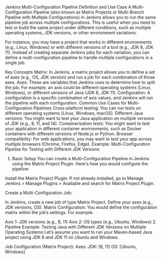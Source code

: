 Jenkins Multi-Configuration Pipeline Definition and Use Case
A Multi-Configuration Pipeline (also known as Matrix Projects or Multi-Branch Pipeline with Multiple Configurations) in Jenkins allows you to run the same pipeline job across multiple configurations. This is useful when you need to test or build the same project under different conditions, such as multiple operating systems, JDK versions, or other environment variations.

For instance, you may have a project that works in different environments (e.g., Linux, Windows) or with different versions of a tool (e.g., JDK 8, JDK 11). Instead of creating separate Jenkins jobs for each variation, you can define a multi-configuration pipeline to handle multiple configurations in a single job.

Key Concepts
Matrix: In Jenkins, a matrix project allows you to define a set of axes (e.g., OS, JDK version) and run a job for each combination of those axes.
Axes: These are variables that Jenkins uses to determine how to split the job. For example, an axis could be different operating systems (Linux, Windows), or different versions of Java (JDK 8, JDK 11).
Configuration: A configuration is a specific combination of axis values, and Jenkins will run the pipeline with each configuration.
Common Use Cases for Multi-Configuration Pipelines
Cross-platform testing: You can run tests on different operating systems (Linux, Windows, macOS).
Different Java versions: You might want to test your Java application on multiple versions of JDK (e.g., 8, 11, and 14).
Containerization tests: You might want to test your application in different container environments, such as Docker containers with different versions of Node.js or Python.
Browser compatibility: For web applications, you may want to test your app across multiple browsers (Chrome, Firefox, Edge).
Example: Multi-Configuration Pipeline for Testing with Different JDK Versions
1. Basic Setup
You can create a Multi-Configuration Pipeline in Jenkins using the Matrix Project Plugin. Here's how you would configure the pipeline:

Install the Matrix Project Plugin: If not already installed, go to Manage Jenkins > Manage Plugins > Available and search for Matrix Project Plugin.

Create a Multi-Configuration Job:

In Jenkins, create a new job of type Matrix Project.
Define your axes (e.g., JDK versions, OS).
Matrix Configuration: You would define the configuration matrix within the job’s settings. For example:

Axis 1: JDK versions (e.g., 8, 11)
Axis 2: OS types (e.g., Ubuntu, Windows)
2. Pipeline Example: Testing Java with Different JDK Versions on Multiple Operating Systems
Let’s assume you want to run your Maven-based Java project using JDK 8 and JDK 11 on Ubuntu and Windows.

Job Configuration (Matrix Project):
Axes:
JDK: [8, 11]
OS: [Ubuntu, Windows]
